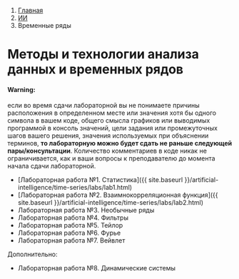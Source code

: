 <ol class="breadcrumb">
  <li class="breadcrumb-item"><a href="{{ site.baseurl }}">Главная</a></li>
  <li class="breadcrumb-item"><a href="{{ site.baseurl }}/artificial-intelligence/index.html">ИИ</a></li>
  <li class="breadcrumb-item active">Временные ряды</li>
</ol>

# Методы и технологии анализа данных и временных рядов

<div class="alert alert-dismissible alert-warning">
  <!-- <button type="button" class="btn-close" data-bs-dismiss="alert"></button> -->
  <h4 class="alert-heading">Warning:</h4>
  <p class="mb-0">если во время сдачи лабораторной вы не понимаете причины расположения в определенном месте или значения хотя бы одного символа в вашем коде, общего смысла графиков или выводимых программой в консоль значений, цели задания или промежуточных шагов вашего решения, значения используемых при объяснении терминов, <b>то лабораторную можно будет сдать не раньше следующей пары/консультации</b>. Количество комментариев в коде никак не ограничивается, как и ваши вопросы к преподавателю до момента начала сдачи лабораторной.</p>
</div>

* [Лабораторная работа №1. Статистика]({{ site.baseurl }}/artificial-intelligence/time-series/labs/lab1.html)
* [Лабораторная работа №2. Взаимнокорреляционная функция]({{ site.baseurl }}/artificial-intelligence/time-series/labs/lab2.html)
* Лабораторная работа №3. Необычные ряды
* Лабораторная работа №4. Фильтры
* Лабораторная работа №5. Тейлор
* Лабораторная работа №6. Фурье
* Лабораторная работа №7. Вейвлет

Дополнительно:
* Лабораторная работа №8. Динамические системы


